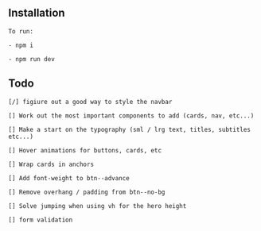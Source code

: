 ## Installation

    To run:
    
    - npm i

    - npm run dev

## Todo

    [/] figiure out a good way to style the navbar

    [] Work out the most important components to add (cards, nav, etc...)

    [] Make a start on the typography (sml / lrg text, titles, subtitles etc...)

    [] Hover animations for buttons, cards, etc

    [] Wrap cards in anchors

    [] Add font-weight to btn--advance

    [] Remove overhang / padding from btn--no-bg

    [] Solve jumping when using vh for the hero height

    [] form validation
